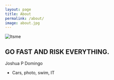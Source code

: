 ```yaml
---
layout: page
title: About
permalink: /about/
image: about.jpg
---
```


![Itsme](https://sudoyashi.github.io/Joshis-Garage/assets/img/si-audi-cabby2.jpg)
## GO FAST AND RISK EVERYTHING.

Joshua P Domingo
- Cars, photo, swim, IT

